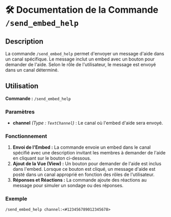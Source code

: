 # 🛠️ Documentation de la Commande `/send_embed_help`

## Description

La commande `/send_embed_help` permet d'envoyer un message d'aide dans un canal spécifique. Le message inclut un embed avec un bouton pour demander de l'aide. Selon le rôle de l'utilisateur, le message est envoyé dans un canal déterminé.

## Utilisation

**Commande :** `/send_embed_help`

### Paramètres

- **channel** *(Type : `TextChannel`)* : Le canal où l'embed d'aide sera envoyé.

### Fonctionnement

1. **Envoi de l'Embed :** La commande envoie un embed dans le canal spécifié avec une description invitant les membres à demander de l'aide en cliquant sur le bouton ci-dessous.
2. **Ajout de la Vue (View) :** Un bouton pour demander de l'aide est inclus dans l'embed. Lorsque ce bouton est cliqué, un message d'aide est posté dans un canal approprié en fonction des rôles de l'utilisateur.
3. **Réponses et Réactions :** La commande ajoute des réactions au message pour simuler un sondage ou des réponses.

### Exemple

```markdown
/send_embed_help channel:<#123456789012345678>
```